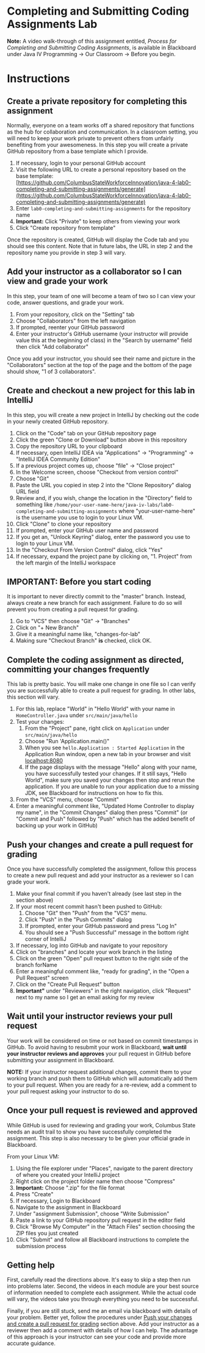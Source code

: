 # Completing and Submitting Coding Assignments Lab

**Note:** A video walk-through of this assignment entitled, *Process for Completing and Submitting Coding Assignments*, is available in Blackboard under Java IV Programming -> Our Classroom -> Before you begin.

# Instructions

## Create a private repository for completing this assignment

Normally, everyone on a team works off a shared repository that functions as the hub for collaboration and communication. In a classroom setting, you will need to keep your work private to prevent others from unfairly benefiting from your awesomeness. In this step you will create a private GitHub repository from a base template which I provide.

1. If necessary, login to your personal GitHub account
1. Visit the following URL to create a personal repository based on the base template: [https://github.com/ColumbusStateWorkforceInnovation/java-4-lab0-completing-and-submitting-assignments/generate](https://github.com/ColumbusStateWorkforceInnovation/java-4-lab0-completing-and-submitting-assignments/generate) 
1. Enter ``lab0-completing-and-submitting-assignments`` for the repository name
1. **Important:** Click "Private" to keep others from viewing your work
1. Click "Create repository from template"

Once the repository is created, GitHub will display the Code tab and you should see this content. Note that in future labs, the URL in step 2 and the repository name you provide in step 3 will vary.

## Add your instructor as a collaborator so I can view and grade your work

In this step, your team of one will become a team of two so I can view your code, answer questions, and grade your work.

1. From your repository, click on the "Setting" tab
1. Choose "Collaborators" from the left navigation
1. If prompted, reenter your GitHub password
1. Enter your instructor's GitHub username (your instructor will provide value this at the beginning of class) in the "Search by username" field then click "Add collaborator"

Once you add your instructor, you should see their name and picture in the "Collaborators" section at the top of the page and the bottom of the page should show, "1 of 3 collaborators".

## Create and checkout a new project for this lab in IntelliJ

In this step, you will create a new project in IntelliJ by checking out the code in your newly created GitHub repository.

1. Click on the "Code" tab on your GitHub repository page
1. Click the green "Clone or Download" button above in this repository
1. Copy the repository URL to your clipboard
1. If necessary, open IntelliJ IDEA via "Applications" -> "Programming" -> "IntelliJ IDEA Community Edition"
1. If a previous project comes up, choose "file" -> "Close project"
1. In the Welcome screen, choose "Checkout from version control"
1. Choose "Git"
1. Paste the URL you copied in step 2 into the "Clone Repository" dialog URL field
1. Review and, if you wish, change the location in the "Directory" field to something like ``/home/your-user-name-here/java-iv-labs/lab0-completing-and-submitting-assignments`` where "your-user-name-here" is the username you use to login to your Linux VM.
1. Click "Clone" to clone your repository
1. If prompted, enter your GitHub user name and password
1. If you get an, "Unlock Keyring" dialog, enter the password you use to login to your Linux VM.
1. In the "Checkout From Version Control" dialog, click "Yes"
1. If necessary, expand the project pane by clicking on, "1. Project" from the left margin of the IntelliJ workspace

## IMPORTANT: Before you start coding

It is important to never directly commit to the "master" branch. Instead, always create a new branch for each assignment. Failure to do so will prevent you from creating a pull request for grading.

1. Go to "VCS" then choose "Git" -> "Branches"
1. Click on "+ New Branch"
1. Give it a meaningful name like, "changes-for-lab"
1. Making sure "Checkout Branch" **is** checked, click OK.

## Complete the coding assignment as directed, committing your changes frequently

This lab is pretty basic. You will make one change in one file so I can verify you are successfully able to create a pull request for grading. In other labs, this section will vary.

1. For this lab, replace "World" in "Hello World" with your name in ``HomeController.java`` under ``src/main/java/hello``
1. Test your changes:
    1. From the "Project" pane, right click on ``Application`` under ``src/main/java/hello`` 
    1. Choose "Run 'Application.main()"
    1. When you see ``hello.Application : Started Application`` in the Application Run window, open a new tab in your browser and visit [localhost:8080](localhost:8080)
    1. If the page displays with the message "Hello" along with your name, you have successfully tested your changes. If it still says, "Hello World", make sure you saved your changes then stop and rerun the application. If you are unable to run your application due to a missing JDK, see Blackboard for instructions on how to fix this. 
1. From the "VCS" menu, choose "Commit"
1. Enter a meaningful comment like, "Updated Home Controller to display my name", in the "Commit Changes" dialog then press "Commit" (or "Commit and Push" followed by "Push" which has the added benefit of backing up your work in GitHub)

## Push your changes and create a pull request for grading

Once you have successfully completed the assignment, follow this process to create a new pull request and add your instructor as a reviewer so I can grade your work.

1. Make your final commit if you haven't already (see last step in the section above)
1. If your most recent commit hasn't been pushed to GitHub:
    1. Choose "Git" then "Push" from the "VCS" menu.
    1. Click "Push" in the "Push Commits" dialog
    1. If prompted, enter your GitHub password and press "Log In"
    1. You should see a "Push Successful" message in the bottom right corner of IntelliJ
1. If necessary, log into GitHub and navigate to your repository
1. Click on "branches" and locate your work branch in the listing
1. Click on the green "Open" pull request button to the right side of the branch forName
1. Enter a meaningful comment like, "ready for grading", in the "Open a Pull Request" screen
1. Click on the "Create Pull Request" button
1. **Important"** under "Reviewers" in the right navigation, click "Request" next to my name so I get an email asking for my review

## Wait until your instructor reviews your pull request

Your work will be considered on time or not based on commit timestamps in GitHub. To avoid having to resubmit your work in Blackboard, **wait until your instructor reviews and approves** your pull request in GitHub before submitting your assignment in Blackboard.

**NOTE:** If your instructor request additional changes, commit them to your working branch and push them to GitHub which will automatically add them to your pull request. When you are ready for a re-review, add a comment to your pull request asking your instructor to do so. 

## Once your pull request is reviewed and approved

While GitHub is used for reviewing and grading your work, Columbus State needs an audit trail to show you have successfully completed the assignment. This step is also necessary to be given your official grade in Blackboard. 

From your Linux VM:

1. Using the file explorer under "Places", navigate to the parent directory of where you created your IntelliJ project
1. Right click on the project folder name then choose "Compress"
1. **Important:** Choose ".zip" for the file format
1. Press "Create"
1. If necessary, Login to Blackboard
1. Navigate to the assignment in Blackboard
1. Under "assignment Submission", choose "Write Submission"
1. Paste a link to your GitHub repository pull request in the editor field
1. Click "Browse My Computer" in the "Attach Files" section choosing the ZIP files you just created
1. Click "Submit" and follow all Blackboard instructions to complete the submission process

## Getting help

First, carefully read the directions above. It's easy to skip a step then run into problems later. Second, the videos in each module are your best source of information needed to complete each assignment. While the actual code will vary, the videos take you through everything you need to be successful. 

Finally, if you are still stuck, send me an email via blackboard with details of your problem. Better yet, follow the procedures under [Push your changes and create a pull request for grading](#push-your-changes-and-create-a-pull-request-for-grading) section above. Add your instructor as a reviewer then add a comment with details of how I can help. The advantage of this approach is your instructor can see your code and provide more accurate guidance. 
